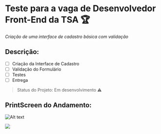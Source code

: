 # Teste para a vaga de Desenvolvedor Front-End da TSA :trophy:

*Criação de uma interface de cadastro básica com validação*

<h2>Descrição:</h2>

- [ ] Criação da Interface de Cadastro
- [ ] Validação do Formulário
- [ ] Testes
- [ ] Entrega

> Status do Projeto: Em desenvolvimento :warning:

<h2>PrintScreen do Andamento:</h2>

![Alt text](/relative/assets/img/print.png?raw=true)

<img src="https://img.shields.io/badge/The%20Dream-Came%20True-blue">